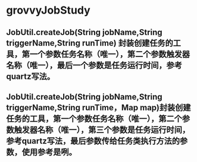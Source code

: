 # grovvyJobStudy
## JobUtil.createJob(String jobName,String triggerName,String runTime) 封装创建任务的工具，第一个参数任务名称（唯一），第二个参数触发器名称（唯一），最后一个参数是任务运行时间，参考quartz写法。
## JobUtil.createJob(String jobName,String triggerName,String runTime，Map map)封装创建任务的工具，第一个参数任务名称（唯一），第二个参数触发器名称（唯一），第三个参数是任务运行时间，参考quartz写法，最后参数传给任务类执行方法的参数，使用参考是咧。
